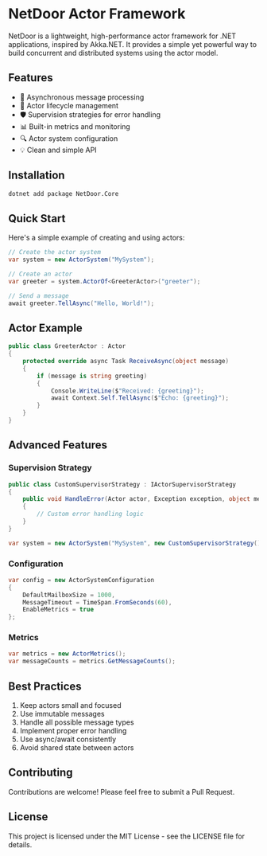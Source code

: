 # NetDoor Actor Framework

NetDoor is a lightweight, high-performance actor framework for .NET applications, inspired by Akka.NET. It provides a simple yet powerful way to build concurrent and distributed systems using the actor model.

## Features

- 🚀 Asynchronous message processing
- 🔄 Actor lifecycle management
- 🛡️ Supervision strategies for error handling
- 📊 Built-in metrics and monitoring
- 🔍 Actor system configuration
- 💡 Clean and simple API

## Installation

```bash
dotnet add package NetDoor.Core
```

## Quick Start

Here's a simple example of creating and using actors:

```csharp
// Create the actor system
var system = new ActorSystem("MySystem");

// Create an actor
var greeter = system.ActorOf<GreeterActor>("greeter");

// Send a message
await greeter.TellAsync("Hello, World!");
```

## Actor Example

```csharp
public class GreeterActor : Actor
{
    protected override async Task ReceiveAsync(object message)
    {
        if (message is string greeting)
        {
            Console.WriteLine($"Received: {greeting}");
            await Context.Self.TellAsync($"Echo: {greeting}");
        }
    }
}
```

## Advanced Features

### Supervision Strategy

```csharp
public class CustomSupervisorStrategy : IActorSupervisorStrategy
{
    public void HandleError(Actor actor, Exception exception, object message)
    {
        // Custom error handling logic
    }
}

var system = new ActorSystem("MySystem", new CustomSupervisorStrategy());
```

### Configuration

```csharp
var config = new ActorSystemConfiguration
{
    DefaultMailboxSize = 1000,
    MessageTimeout = TimeSpan.FromSeconds(60),
    EnableMetrics = true
};
```

### Metrics

```csharp
var metrics = new ActorMetrics();
var messageCounts = metrics.GetMessageCounts();
```

## Best Practices

1. Keep actors small and focused
2. Use immutable messages
3. Handle all possible message types
4. Implement proper error handling
5. Use async/await consistently
6. Avoid shared state between actors

## Contributing

Contributions are welcome! Please feel free to submit a Pull Request.

## License

This project is licensed under the MIT License - see the LICENSE file for details. 